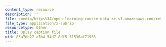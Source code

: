 ```yaml
---
content_type: resource
description: ''
file: /media/https%3A/open-learning-course-data-rc.s3.amazonaws.com/res-6-012-introduction-to-probability-spring-2018/85a7db27a5b454d78df551536af71933_MuqLI4otMIQ.vtt
file_type: application/x-subrip
resourcetype: Other
title: 3play caption file
uid: 85a7db27-a5b4-54d7-8df5-51536af71933
---
```

